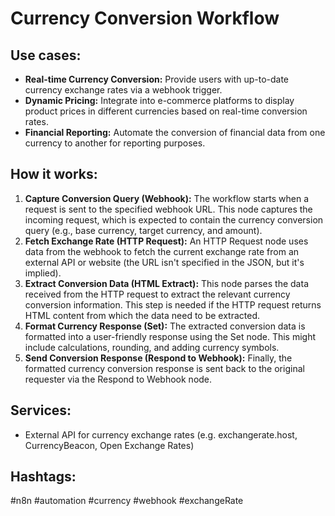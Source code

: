 # Currency Conversion Workflow

## Use cases:

- **Real-time Currency Conversion:** Provide users with up-to-date currency exchange rates via a webhook trigger.
- **Dynamic Pricing:** Integrate into e-commerce platforms to display product prices in different currencies based on real-time conversion rates.
- **Financial Reporting:** Automate the conversion of financial data from one currency to another for reporting purposes.

## How it works:

1.  **Capture Conversion Query (Webhook):** The workflow starts when a request is sent to the specified webhook URL. This node captures the incoming request, which is expected to contain the currency conversion query (e.g., base currency, target currency, and amount).
2.  **Fetch Exchange Rate (HTTP Request):**  An HTTP Request node uses data from the webhook to fetch the current exchange rate from an external API or website (the URL isn't specified in the JSON, but it's implied).
3.  **Extract Conversion Data (HTML Extract):** This node parses the data received from the HTTP request to extract the relevant currency conversion information. This step is needed if the HTTP request returns HTML content from which the data need to be extracted.
4.  **Format Currency Response (Set):** The extracted conversion data is formatted into a user-friendly response using the Set node. This might include calculations, rounding, and adding currency symbols.
5.  **Send Conversion Response (Respond to Webhook):** Finally, the formatted currency conversion response is sent back to the original requester via the Respond to Webhook node.

## Services:

-   External API for currency exchange rates (e.g. exchangerate.host, CurrencyBeacon, Open Exchange Rates)

## Hashtags:

#n8n #automation #currency #webhook #exchangeRate
